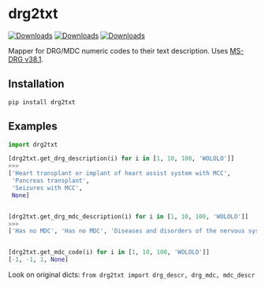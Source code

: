 # drg2txt

[![Downloads](https://pepy.tech/badge/drg2txt)](https://pepy.tech/project/drg2txt)
[![Downloads](https://pepy.tech/badge/drg2txt/month)](https://pepy.tech/project/drg2txt)
[![Downloads](https://pepy.tech/badge/drg2txt/week)](https://pepy.tech/project/drg2txt)

Mapper for DRG/MDC numeric codes to their text description.
Uses  [MS-DRG v38.1](https://www.cms.gov/icd10m/version38-1-fullcode-cms/fullcode_cms/P0001.html).

## Installation

`pip install drg2txt`


## Examples

```python
import drg2txt

[drg2txt.get_drg_description(i) for i in [1, 10, 100, 'WOLOLO']]
>>>
['Heart transplant or implant of heart assist system with MCC',
 'Pancreas transplant',
 'Seizures with MCC',
 None]


[drg2txt.get_drg_mdc_description(i) for i in [1, 10, 100, 'WOLOLO']]
>>>
['Has no MDC', 'Has no MDC', 'Diseases and disorders of the nervous system', None]


[drg2txt.get_mdc_code(i) for i in [1, 10, 100, 'WOLOLO']]
[-1, -1, 1, None]
```

Look on original dicts: `from drg2txt import drg_descr, drg_mdc, mdc_descr`
